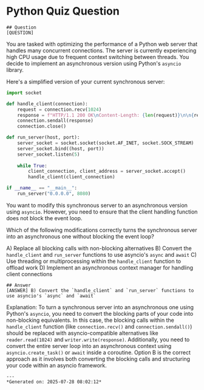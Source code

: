 # Python Quiz Question
    
    ## Question
    [QUESTION]
You are tasked with optimizing the performance of a Python web server that handles many concurrent connections. The server is currently experiencing high CPU usage due to frequent context switching between threads. You decide to implement an asynchronous version using Python's `asyncio` library. 

Here's a simplified version of your current synchronous server:

```python
import socket

def handle_client(connection):
    request = connection.recv(1024)
    response = f"HTTP/1.1 200 OK\nContent-Length: {len(request)}\n\n{request}".encode()
    connection.sendall(response)
    connection.close()

def run_server(host, port):
    server_socket = socket.socket(socket.AF_INET, socket.SOCK_STREAM)
    server_socket.bind((host, port))
    server_socket.listen(5)
    
    while True:
        client_connection, client_address = server_socket.accept()
        handle_client(client_connection)

if __name__ == "__main__":
    run_server("0.0.0.0", 8080)
```

You want to modify this synchronous server to an asynchronous version using `asyncio`. However, you need to ensure that the client handling function does not block the event loop. 

Which of the following modifications correctly turns the synchronous server into an asynchronous one without blocking the event loop?

A) Replace all blocking calls with non-blocking alternatives
B) Convert the `handle_client` and `run_server` functions to use asyncio's `async` and `await`
C) Use threading or multiprocessing within the `handle_client` function to offload work
D) Implement an asynchronous context manager for handling client connections
    
    ## Answer
    [ANSWER] B) Convert the `handle_client` and `run_server` functions to use asyncio's `async` and `await`

Explanation: 
To turn a synchronous server into an asynchronous one using Python's `asyncio`, you need to convert the blocking parts of your code into non-blocking equivalents. In this case, the blocking calls within the `handle_client` function (like `connection.recv()` and `connection.sendall()`) should be replaced with asyncio-compatible alternatives like `reader.read(1024)` and `writer.write(response)`. Additionally, you need to convert the entire server loop into an asynchronous context using `asyncio.create_task()` or `await` inside a coroutine. Option B is the correct approach as it involves both converting the blocking calls and structuring your code within an asyncio framework.
    
    ---
    *Generated on: 2025-07-28 08:02:12*
    
